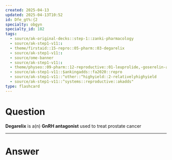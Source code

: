```yaml
---
created: 2025-04-13
updated: 2025-04-13T10:52
id: Dfe_gt%:{2
specialty: obgyn
specialty_id: 182
tags:
  - source/ak-original-decks::step-1::zanki-pharmacology
  - source/ak-step1-v11::
  - theme/firstaid::15-repro::05-pharm::03-degarelix
  - source/ak-step1-v11::
  - source/ome-banner
  - source/ak-step1-v11::
  - theme/physeo::09-pharm::12-reproductive::01-leuprolide,-goserelin-and-degarelix
  - source/ak-step1-v11::$ankingadds::fa2020::repro
  - source/ak-step1-v11::^other::^highyield::2-relativelyhighyield
  - source/ak-step1-v11::^systems::reproductive::akadds"
type: flashcard
---
```


# Question
**Degarelix** is a(n) **GnRH antagonist** used to treat prostate cancer

---

# Answer

